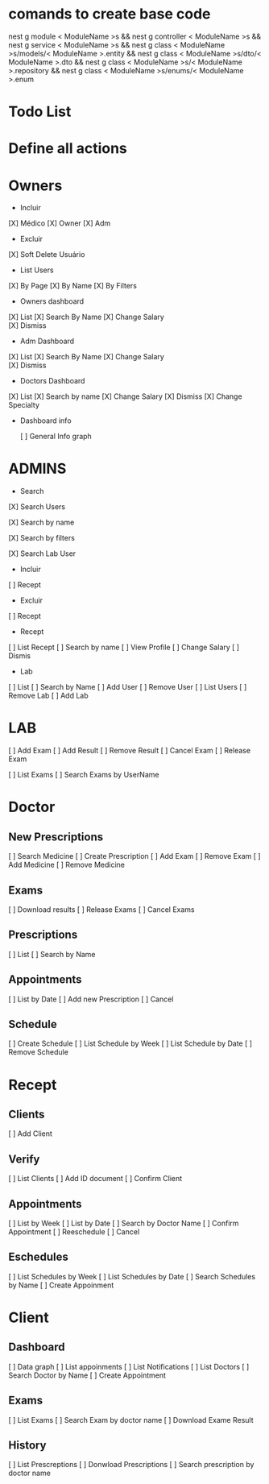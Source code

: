 # comands to create base code

nest g module < ModuleName >s && nest g controller < ModuleName >s && nest g service < ModuleName >s && nest g class < ModuleName >s/models/< ModuleName >.entity && nest g class < ModuleName >s/dto/< ModuleName >.dto && nest g class < ModuleName >s/< ModuleName >.repository && nest g class < ModuleName >s/enums/< ModuleName >.enum

# Todo List

# Define all actions

# Owners

- Incluir

[X] Médico
[X] Owner
[X] Adm

- Excluir

[X] Soft Delete Usuário

- List Users

[X] By Page
[X] By Name
[X] By Filters

- Owners dashboard

[X] List
[X] Search By Name
[X] Change Salary  
[X] Dismiss

- Adm Dashboard

[X] List
[X] Search By Name
[X] Change Salary  
[X] Dismiss

- Doctors Dashboard

[X] List
[X] Search by name
[X] Change Salary
[X] Dismiss
[X] Change Specialty

- Dashboard info

  [ ] General Info graph

# ADMINS

- Search

[X] Search Users

[X] Search by name

[X] Search by filters

[X] Search Lab User

- Incluir

[ ] Recept

- Excluir

[ ] Recept

- Recept

[ ] List Recept
[ ] Search by name
[ ] View Profile
[ ] Change Salary
[ ] Dismis

- Lab

[ ] List
[ ] Search by Name
[ ] Add User
[ ] Remove User
[ ] List Users
[ ] Remove Lab
[ ] Add Lab

# LAB

[ ] Add Exam
[ ] Add Result
[ ] Remove Result
[ ] Cancel Exam
[ ] Release Exam

[ ] List Exams
[ ] Search Exams by UserName

# Doctor

## New Prescriptions

[ ] Search Medicine
[ ] Create Prescription
[ ] Add Exam
[ ] Remove Exam
[ ] Add Medicine
[ ] Remove Medicine

## Exams

[ ] Download results
[ ] Release Exams
[ ] Cancel Exams

## Prescriptions

[ ] List
[ ] Search by Name

## Appointments

[ ] List by Date
[ ] Add new Prescription
[ ] Cancel

## Schedule

[ ] Create Schedule
[ ] List Schedule by Week
[ ] List Schedule by Date
[ ] Remove Schedule

# Recept

## Clients

[ ] Add Client

## Verify

[ ] List Clients
[ ] Add ID document
[ ] Confirm Client

## Appointments

[ ] List by Week
[ ] List by Date
[ ] Search by Doctor Name
[ ] Confirm Appointment
[ ] Reeschedule
[ ] Cancel

## Eschedules

[ ] List Schedules by Week
[ ] List Schedules by Date
[ ] Search Schedules by Name
[ ] Create Appoinment

# Client

## Dashboard

[ ] Data graph
[ ] List appoinments
[ ] List Notifications
[ ] List Doctors
[ ] Search Doctor by Name
[ ] Create Appointment

## Exams

[ ] List Exams
[ ] Search Exam by doctor name
[ ] Download Exame Result

## History

[ ] List Prescreptions
[ ] Donwload Prescriptions
[ ] Search prescription by doctor name
